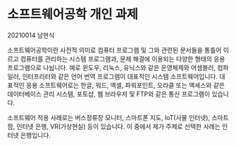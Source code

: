 # 소프트웨어공학 개인 과제
20210014 남현식

소프트웨어공학이란 사전적 의미로 컴퓨터 프로그램 및 그와 관련된 문서들을 통틀어 이르고 컴퓨터를 관리하는 시스템 프로그램과, 문제 해결에 이용되는 다양한 형태의 응용 프로그램으로 나뉩니다.
예로 윈도우, 리눅스, 유닉스와 같은 운영체제와 어셈블러, 컴파일러, 인터프리터와 같은 언어 번역 프로그램이 대표적인 시스템 소프트웨어입니다. 
대표적인 응용 소프트웨어로는 한글, 워드, 엑셀, 파워포인트, 오라클 또는 액세스와 같은 데이터베이스 관리 시스템, 포토샵, 웹 브라우저 및 FTP와 같은 통신 프로그램이 있습니다.

소프트웨어 적용 사례로는 버스정류장 모니터, 스마트폰 지도, loT(사물 인터넷), 스마트팜, 인터넷 은행, VR(가상현실) 등이 있습니다. 이 중에서 제가 주제로 선택한 사례는 인터넷 은행입니다.
